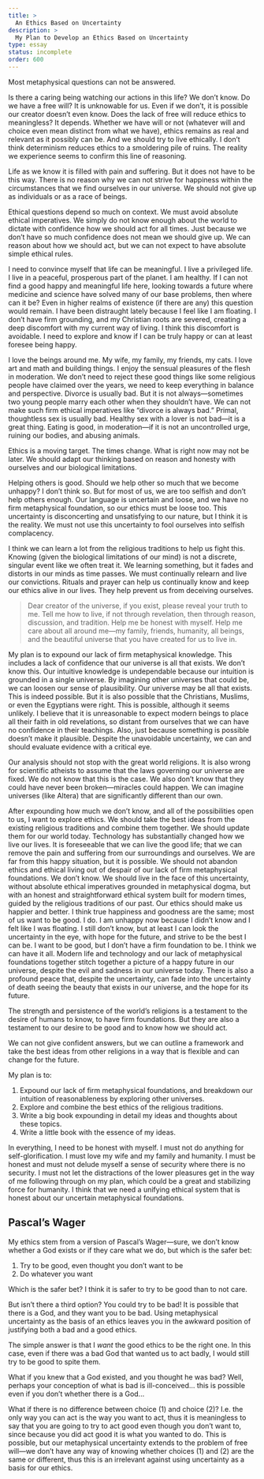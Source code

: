 ```yaml
---
title: >
  An Ethics Based on Uncertainty
description: >
  My Plan to Develop an Ethics Based on Uncertainty
type: essay
status: incomplete
order: 600
---
```


Most metaphysical questions can not be answered.

Is there a caring being watching our actions in this life?  We don’t know.  Do we have a free will?  It is unknowable for us.  Even if we don’t, it is possible our creator doesn’t even know.  Does the lack of free will reduce ethics to meaningless?  It depends.  Whether we have will or not (whatever will and choice even mean distinct from what we have), ethics remains as real and relevant as it possibly can be.  And we should try to live ethically.  I don’t think determinism reduces ethics to a smoldering pile of ruins.  The reality we experience seems to confirm this line of reasoning.

Life as we know it is filled with pain and suffering.  But it does not have to be this way.  There is no reason why we can not strive for happiness within the circumstances that we find ourselves in our universe.  We should not give up as individuals or as a race of beings.

Ethical questions depend so much on context.  We must avoid absolute ethical imperatives.  We simply do not know enough about the world to dictate with confidence how we should act for all times.  Just because we don’t have so much confidence does not mean we should give up.  We can reason about how we should act, but we can not expect to have absolute simple ethical rules.

I need to convince myself that life can be meaningful.  I live a privileged life.  I live in a peaceful, prosperous part of the planet.  I am healthy.  If I can not find a good happy and meaningful life here, looking towards a future where medicine and science have solved many of our base problems, then where can it be?  Even in higher realms of existence (if there are any) this question would remain.  I have been distraught lately because I feel like I am floating.  I don’t have firm grounding, and my Christian roots are severed, creating a deep discomfort with my current way of living.  I think this discomfort is avoidable.  I need to explore and know if I can be truly happy or can at least foresee being happy.

I love the beings around me.  My wife, my family, my friends, my cats.  I love art and math and building things.  I enjoy the sensual pleasures of the flesh in moderation.  We don’t need to reject these good things like some religious people have claimed over the years, we need to keep everything in balance and perspective.  Divorce is usually bad.  But it is not always—sometimes two young people marry each other when they shouldn’t have.  We can not make such firm ethical imperatives like “divorce is always bad.”  Primal, thoughtless sex is usually bad.  Healthy sex with a lover is not bad—it is a great thing.  Eating is good, in moderation—if it is not an uncontrolled urge, ruining our bodies, and abusing animals.

Ethics is a moving target.  The times change.  What is right now may not be later.  We should adapt our thinking based on reason and honesty with ourselves and our biological limitations.

Helping others is good.  Should we help other so much that we become unhappy?  I don’t think so.  But for most of us, we are too selfish and don’t help others enough.  Our language is uncertain and loose, and we have no firm metaphysical foundation, so our ethics must be loose too.  This uncertainty is disconcerting and unsatisfying to our nature, but I think it is the reality.  We must not use this uncertainty to fool ourselves into selfish complacency.

I think we can learn a lot from the religious traditions to help us fight this.  Knowing (given the biological limitations of our mind) is not a discrete, singular event like we often treat it.  We learning something, but it fades and distorts in our minds as time passes.  We must continually relearn and live our convictions.  Rituals and prayer can help us continually know and keep our ethics alive in our lives.  They help prevent us from deceiving ourselves.

<blockquote>
<p>Dear creator of the universe, if you exist, please reveal your truth to me.  Tell me how to live, if not through revelation, then through reason, discussion, and tradition.  Help me be honest with myself.  Help me care about all around me—my family, friends, humanity, all beings, and the beautiful universe that you have created for us to live in.</p>
</blockquote>

My plan is to expound our lack of firm metaphysical knowledge.  This includes a lack of confidence that our universe is all that exists.  We don’t know this.  Our intuitive knowledge is undependable because our intuition is grounded in a single universe.  By imagining other universes that could be, we can loosen our sense of plausibility.  Our universe may be all that exists.  This is indeed possible.  But it is also possible that the Christians, Muslims, or even the Egyptians were right.  This is possible, although it seems unlikely.  I believe that it is unreasonable to expect modern beings to place all their faith in old revelations, so distant from ourselves that we can have no confidence in their teachings.  Also, just because something is possible doesn’t make it plausible.  Despite the unavoidable uncertainty, we can and should evaluate evidence with a critical eye.

Our analysis should not stop with the great world religions.  It is also wrong for scientific atheists to assume that the laws governing our universe are fixed.  We do not know that this is the case.  We also don’t know that they could have never been broken—miracles could happen.  We can imagine universes (like Altera) that are significantly different than our own.

After expounding how much we don’t know, and all of the possibilities open to us, I want to explore ethics.  We should take the best ideas from the existing religious traditions and combine them together.  We should update them for our world today.  Technology has substantially changed how we live our lives.  It is foreseeable that we can live the good life;  that we can remove the pain and suffering from our surroundings and ourselves.  We are far from this happy situation, but it is possible.  We should not abandon ethics and ethical living out of despair of our lack of firm metaphysical foundations.  We don’t know.  We should live in the face of this uncertainty, without absolute ethical imperatives grounded in metaphysical dogma, but with an honest and straightforward ethical system built for modern times, guided by the religious traditions of our past.  Our ethics should make us happier and better.  I think true happiness and goodness are the same; most of us want to be good.  I do.  I am unhappy now because I didn’t know and I felt like I was floating.  I still don’t know, but at least I can look the uncertainty in the eye, with hope for the future, and strive to be the best I can be.  I want to be good, but I don’t have a firm foundation to be.  I think we can have it all.  Modern life and technology and our lack of metaphysical foundations together stitch together a picture of a happy future in our universe, despite the evil and sadness in our universe today.  There is also a profound peace that, despite the uncertainty, can fade into the uncertainty of death seeing the beauty that exists in our universe, and the hope for its future.

The strength and persistence of the world’s religions is a testament to the desire of humans to know, to have firm foundations.  But they are also a testament to our desire to be good and to know how we should act.

We can not give confident answers, but we can outline a framework and take the best ideas from other religions in a way that is flexible and can change for the future.

My plan is to:

1. Expound our lack of firm metaphysical foundations, and breakdown our intuition of reasonableness by exploring other universes.
2. Explore and combine the best ethics of the religious traditions.
3. Write a big book expounding in detail my ideas and thoughts about these topics.
4. Write a little book with the essence of my ideas.

In everything, I need to be honest with myself.  I must not do anything for self-glorification.  I must love my wife and my family and humanity.  I must be honest and must not delude myself a sense of security where there is no security.  I must not let the distractions of the lower pleasures get in the way of me following through on my plan, which could be a great and stabilizing force for humanity.  I think that we need a unifying ethical system that is honest about our uncertain metaphysical foundations.

## Pascal’s Wager

My ethics stem from a version of Pascal’s Wager—sure, we don’t know whether a God exists or if they care what we do, but which is the safer bet:

1. Try to be good, even thought you don’t want to be
2. Do whatever you want

Which is the safer bet?  I think it is safer to try to be good than to not care.

But isn’t there a third option?  You could try to be bad!  It is possible that there is a God, and they want you to be bad.  Using metaphysical uncertainty as the basis of an ethics leaves you in the awkward position of justifying both a bad and a good ethics.

The simple answer is that I *want* the good ethics to be the right one.  In this case, even if there was a bad God that wanted us to act badly, I would still try to be good to spite them.

What if you knew that a God existed, and you thought he was bad?  Well, perhaps your conception of what is bad is ill-conceived... this is possible even if you don’t whether there is a God...

What if there is no difference between choice (1) and choice (2)?  I.e. the only way you can act is the way you want to act, thus it is meaningless to say that you are going to try to act good even though you don’t want to, since because you did act good it is what you wanted to do.  This is possible, but our metaphysical uncertainty extends to the problem of free will—we don’t have any way of knowing whether choices (1) and (2) are the same or different, thus this is an irrelevant against using uncertainty as a basis for our ethics.
